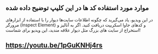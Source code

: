  ## موارد مورد استفاده کد ها در این کلیپ توضیح داده شده 


در این ویدیو، یاد می‌گیرید که چگونه اطلاعات سایت‌ها دیوار را با استفاده از ابزارهای مرورگر (Inspect Element) و کدهای جاوا اسکریپت دریافت کنید. اگر به آنالیز و استخراج از سایت های بزرگ مثل دیوار علاقه مندید، این ویدیو برای شماست!

 
 ## https://youtu.be/1pGuKNHj4rs
